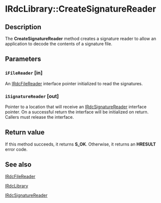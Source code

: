 # IRdcLibrary::CreateSignatureReader

## Description

The **CreateSignatureReader** method
creates a signature reader to allow an application to decode the contents of a signature
file.

## Parameters

### `iFileReader` [in]

An [IRdcFileReader](https://learn.microsoft.com/previous-versions/windows/desktop/api/msrdc/nn-msrdc-irdcfilereader) interface pointer initialized to read the signatures.

### `iSignatureReader` [out]

Pointer to a location that will receive an
[IRdcSignatureReader](https://learn.microsoft.com/previous-versions/windows/desktop/api/msrdc/nn-msrdc-irdcsignaturereader) interface pointer. On a
successful return the interface will be initialized on return. Callers must release the interface.

## Return value

If this method succeeds, it returns **S_OK**. Otherwise, it returns an **HRESULT** error code.

## See also

[IRdcFileReader](https://learn.microsoft.com/previous-versions/windows/desktop/api/msrdc/nn-msrdc-irdcfilereader)

[IRdcLibrary](https://learn.microsoft.com/previous-versions/windows/desktop/api/msrdc/nn-msrdc-irdclibrary)

[IRdcSignatureReader](https://learn.microsoft.com/previous-versions/windows/desktop/api/msrdc/nn-msrdc-irdcsignaturereader)